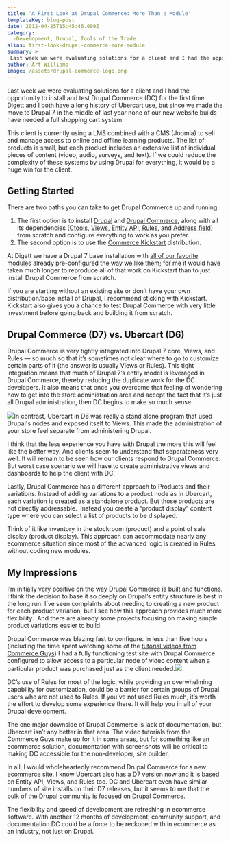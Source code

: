 ```yaml
---
title: 'A First Look at Drupal Commerce: More Than a Module'
templateKey: blog-post
date: 2012-04-25T15:45:46.000Z
category: 
  -Development, Drupal, Tools of the Trade
alias: first-look-drupal-commerce-more-module
summary: > 
 Last week we were evaluating solutions for a client and I had the opportunity to install and test Drupal Commerce (DC) for the first time. Digett and I both have a long history of Ubercart use, but since we made the move to Drupal 7 in the middle of last year none of our new website builds have needed a full shopping cart system.
author: Art Williams
image: /assets/drupal-commerce-logo.png
---
```


Last week we were evaluating solutions for a client and I had the opportunity to install and test Drupal Commerce (DC) for the first time. Digett and I both have a long history of Ubercart use, but since we made the move to Drupal 7 in the middle of last year none of our new website builds have needed a full shopping cart system.

This client is currently using a LMS combined with a CMS (Joomla) to sell and manage access to online and offline learning products. The list of products is small, but each product includes an extensive list of individual pieces of content (video, audio, surveys, and text). If we could reduce the complexity of these systems by using Drupal for everything, it would be a huge win for the client.

Getting Started
---------------

There are two paths you can take to get Drupal Commerce up and running.  

1.  The first option is to install [Drupal](https://www.drupal.org/project/drupal) and [Drupal Commerce](https://www.drupal.org/project/commerce), along with all its dependencies ([Ctools](https://www.drupal.org/project/ctools), [Views](https://www.drupal.org/project/views), [Entity API](https://www.drupal.org/project/entity), [Rules](https://www.drupal.org/project/rules), and [Address field](https://www.drupal.org/project/addressfield)) from scratch and configure everything to work as you prefer.  
2.  The second option is to use the [Commerce Kickstart](https://www.drupal.org/project/commerce_kickstart) distribution.

At Digett we have a Drupal 7 base installation with [all of our favorite modules](../../blog/01/04/2012/digetts-favorite-drupal-7-contrib-modules) already pre-configured the way we like them; for me it would have taken much longer to reproduce all of that work on Kickstart than to just install Drupal Commerce from scratch.

If you are starting without an existing site or don’t have your own distribution/base install of Drupal, I recommend sticking with Kickstart. Kickstart also gives you a chance to test Drupal Commerce with very little investment before going back and building it from scratch.

Drupal Commerce (D7) vs. Ubercart (D6)
--------------------------------------

Drupal Commerce is very tightly integrated into Drupal 7 core, Views, and Rules — so much so that it’s sometimes not clear where to go to customize certain parts of it (the answer is usually Views or Rules). This tight integration means that much of Drupal 7’s entity model is leveraged in Drupal Commerce, thereby reducing the duplicate work for the DC developers. It also means that once you overcome that feeling of wondering how to get into the store administration area and accept the fact that it’s just all Drupal administration, then DC begins to make so much sense.

![](/sites/default/files/ubercart_logo_0.png)In contrast, Ubercart in D6 was really a stand alone program that used Drupal's nodes and exposed itself to Views. This made the administration of your store feel separate from administering Drupal.

I think that the less experience you have with Drupal the more this will feel like the better way. And clients seem to understand that separateness very well. It will remain to be seen how our clients respond to Drupal Commerce. But worst case scenario we will have to create administrative views and dashboards to help the client with DC.

Lastly, Drupal Commerce has a different approach to Products and their variations. Instead of adding variations to a product node as in Ubercart, each variation is created as a standalone product. But those products are not directly addressable.  Instead you create a “product display” content type where you can select a list of products to be displayed.

Think of it like inventory in the stockroom (product) and a point of sale display (product display). This approach can accommodate nearly any ecommerce situation since most of the advanced logic is created in Rules without coding new modules.

My Impressions
--------------

I’m initially very positive on the way Drupal Commerce is built and functions. I think the decision to base it so deeply on Drupal’s entity structure is best in the long run. I’ve seen complaints about needing to creating a new product for each product variation, but I see how this approach provides much more flexibility.  And there are already some projects focusing on making simple product variations easier to build.

Drupal Commerce was blazing fast to configure. In less than five hours (including the time spent watching some of the [tutorial videos from Commerce Guys](https://vimeo.com/channels/commerceguys)) I had a fully functioning test site with Drupal Commerce configured to allow access to a particular node of video content when a particular product was purchased just as the client needed.![](/sites/default/files/drupal-rules-module-logo_1.png)

DC’s use of Rules for most of the logic, while providing an overwhelming capability for customization, could be a barrier for certain groups of Drupal users who are not used to Rules. If you’ve not used Rules much, it’s worth the effort to develop some experience there. It will help you in all of your Drupal development.

The one major downside of Drupal Commerce is lack of documentation, but Ubercart isn’t any better in that area. The video tutorials from the Commerce Guys make up for it in some areas, but for something like an ecommerce solution, documentation with screenshots will be critical to making DC accessible for the non-developer, site builder.

In all, I would wholeheartedly recommend Drupal Commerce for a new ecommerce site. I know Ubercart also has a D7 version now and it is based on Entity API, Views, and Rules too. DC and Ubercart even have similar numbers of site installs on their D7 releases, but it seems to me that the bulk of the Drupal community is focused on Drupal Commerce.

The flexibility and speed of development are refreshing in ecommerce software. With another 12 months of development, community support, and documentation DC could be a force to be reckoned with in ecommerce as an industry, not just on Drupal.